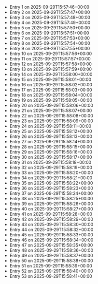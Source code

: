 - Entry 1 on 2025-09-29T15:57:46+00:00
- Entry 2 on 2025-09-29T15:57:47+00:00
- Entry 3 on 2025-09-29T15:57:48+00:00
- Entry 4 on 2025-09-29T15:57:49+00:00
- Entry 5 on 2025-09-29T15:57:50+00:00
- Entry 6 on 2025-09-29T15:57:51+00:00
- Entry 7 on 2025-09-29T15:57:53+00:00
- Entry 8 on 2025-09-29T15:57:54+00:00
- Entry 9 on 2025-09-29T15:57:55+00:00
- Entry 10 on 2025-09-29T15:57:56+00:00
- Entry 11 on 2025-09-29T15:57:57+00:00
- Entry 12 on 2025-09-29T15:57:58+00:00
- Entry 13 on 2025-09-29T15:57:59+00:00
- Entry 14 on 2025-09-29T15:58:00+00:00
- Entry 15 on 2025-09-29T15:58:01+00:00
- Entry 16 on 2025-09-29T15:58:02+00:00
- Entry 17 on 2025-09-29T15:58:03+00:00
- Entry 18 on 2025-09-29T15:58:04+00:00
- Entry 19 on 2025-09-29T15:58:05+00:00
- Entry 20 on 2025-09-29T15:58:06+00:00
- Entry 21 on 2025-09-29T15:58:07+00:00
- Entry 22 on 2025-09-29T15:58:08+00:00
- Entry 23 on 2025-09-29T15:58:09+00:00
- Entry 24 on 2025-09-29T15:58:11+00:00
- Entry 25 on 2025-09-29T15:58:12+00:00
- Entry 26 on 2025-09-29T15:58:13+00:00
- Entry 27 on 2025-09-29T15:58:14+00:00
- Entry 28 on 2025-09-29T15:58:15+00:00
- Entry 29 on 2025-09-29T15:58:16+00:00
- Entry 30 on 2025-09-29T15:58:17+00:00
- Entry 31 on 2025-09-29T15:58:18+00:00
- Entry 32 on 2025-09-29T15:58:19+00:00
- Entry 33 on 2025-09-29T15:58:20+00:00
- Entry 34 on 2025-09-29T15:58:21+00:00
- Entry 35 on 2025-09-29T15:58:22+00:00
- Entry 36 on 2025-09-29T15:58:23+00:00
- Entry 37 on 2025-09-29T15:58:24+00:00
- Entry 38 on 2025-09-29T15:58:25+00:00
- Entry 39 on 2025-09-29T15:58:26+00:00
- Entry 40 on 2025-09-29T15:58:27+00:00
- Entry 41 on 2025-09-29T15:58:28+00:00
- Entry 42 on 2025-09-29T15:58:29+00:00
- Entry 43 on 2025-09-29T15:58:30+00:00
- Entry 44 on 2025-09-29T15:58:32+00:00
- Entry 45 on 2025-09-29T15:58:33+00:00
- Entry 46 on 2025-09-29T15:58:34+00:00
- Entry 47 on 2025-09-29T15:58:35+00:00
- Entry 48 on 2025-09-29T15:58:36+00:00
- Entry 49 on 2025-09-29T15:58:37+00:00
- Entry 50 on 2025-09-29T15:58:38+00:00
- Entry 51 on 2025-09-29T15:58:39+00:00
- Entry 52 on 2025-09-29T15:58:40+00:00
- Entry 53 on 2025-09-29T15:58:41+00:00
